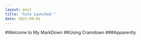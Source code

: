 ```yaml
---
layout: post
title: "Site Launched "
date: 2021-09-01
---
```


#Welcome to My MarkDown
##Using Cramdown
###Apparently


